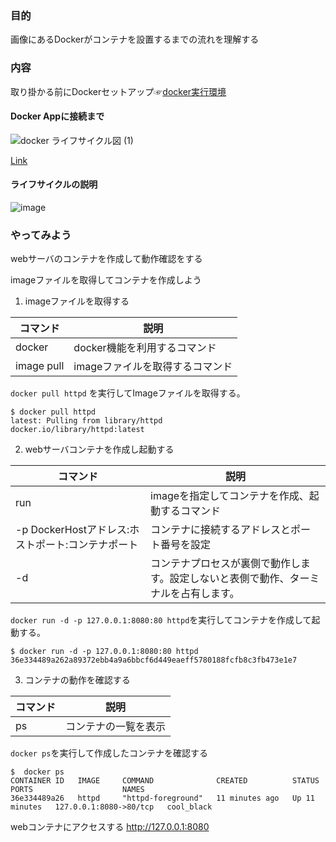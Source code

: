 ### 目的
画像にあるDockerがコンテナを設置するまでの流れを理解する

### 内容
取り掛かる前にDockerセットアップ☞[docker実行環境](https://github.com/GitEngHar/GrowTheLatestTechnorogy/blob/main/docker-start.md)

#### Docker Appに接続まで
![docker ライフサイクル図 (1)](https://user-images.githubusercontent.com/119464648/231908418-25ee8d27-f87d-465a-87c0-99c3ad602877.png)

[Link](https://lucid.app/lucidchart/866ecd6c-b04d-4d22-85b8-05d3eb88be21/edit?invitationId=inv_000ea0a9-a973-4597-82b9-347d42da4e5f&page=0_0#)

#### ライフサイクルの説明
![image](https://user-images.githubusercontent.com/119464648/227698270-fb13cfda-f57c-4687-959d-bb35512e15da.png)


### やってみよう

webサーバのコンテナを作成して動作確認をする

imageファイルを取得してコンテナを作成しよう


1. imageファイルを取得する

| コマンド       | 説明                 |
|------------|--------------------|
| docker     | docker機能を利用するコマンド  |
| image pull | imageファイルを取得するコマンド |

`docker pull httpd` を実行してImageファイルを取得する。

```
$ docker pull httpd
latest: Pulling from library/httpd
docker.io/library/httpd:latest
```

2. webサーバコンテナを作成し起動する

| コマンド                | 説明                   |
|---------------------|----------------------|
| run                 | imageを指定してコンテナを作成、起動するコマンド |
| -p DockerHostアドレス:ホストポート:コンテナポート | コンテナに接続するアドレスとポート番号を設定   |
| -d | コンテナプロセスが裏側で動作します。設定しないと表側で動作、ターミナルを占有します。   |

` docker run -d -p 127.0.0.1:8080:80 httpd `を実行してコンテナを作成して起動する。

```
$ docker run -d -p 127.0.0.1:8080:80 httpd
36e334489a262a89372ebb4a9a6bbcf6d449eaeff5780188fcfb8c3fb473e1e7
```


3. コンテナの動作を確認する

| コマンド       | 説明                 |
|------------|--------------------|
| ps | コンテナの一覧を表示 |

` docker ps `を実行して作成したコンテナを確認する

```
$  docker ps
CONTAINER ID   IMAGE     COMMAND              CREATED          STATUS          PORTS                    NAMES
36e334489a26   httpd     "httpd-foreground"   11 minutes ago   Up 11 minutes   127.0.0.1:8080->80/tcp   cool_black
```

webコンテナにアクセスする
http://127.0.0.1:8080

